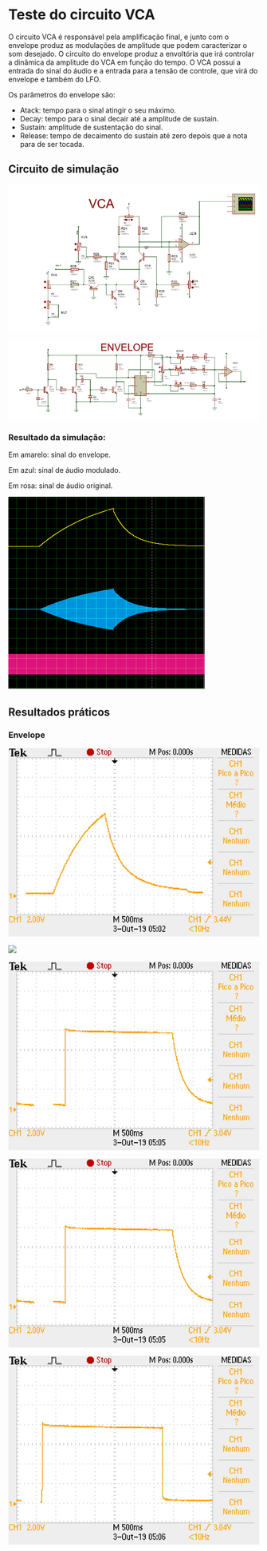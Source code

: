 # Teste do circuito VCA

O circuito VCA é responsável pela amplificação final, e junto com o envelope produz as modulações 
de amplitude que podem caracterizar o som desejado. O circuito do envelope produz a envoltória que irá controlar
a dinâmica da amplitude do VCA em função do tempo. O VCA possui a entrada do sinal do áudio e a entrada 
para a tensão de controle, que virá do envelope e também do LFO.

Os parâmetros do envelope são:

  - Atack: tempo para o sinal atingir o seu máximo.
  - Decay: tempo para o sinal decair até a amplitude de sustain.
  - Sustain: amplitude de sustentação do sinal.
  - Release: tempo de decaimento do sustain até zero depois que a nota para de ser tocada.

## Circuito de simulação

![](https://github.com/diogo0001/PI_III/blob/master/VCA_test/VCA_circuit.PNG)

![](https://github.com/diogo0001/PI_III/blob/master/VCA_test/envelope_circuit.PNG)

### Resultado da simulação:

Em amarelo: sinal do envelope.

Em azul: sinal de áudio modulado.

Em rosa: sinal de áudio original.

![](https://github.com/diogo0001/PI_III/blob/master/VCA_test/vca_envelope.PNG)



## Resultados práticos

### Envelope
![](https://github.com/diogo0001/PI_III/blob/master/VCA_test/TEK0000.JPG)

![](hhttps://github.com/diogo0001/PI_III/blob/master/VCA_test/TEK0001.JPG)

![](https://github.com/diogo0001/PI_III/blob/master/VCA_test/TEK0002.JPG)

![](https://github.com/diogo0001/PI_III/blob/master/VCA_test/TEK0002.JPG)

![](https://github.com/diogo0001/PI_III/blob/master/VCA_test/TEK0003.JPG)
